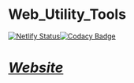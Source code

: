 # Web_Utility_Tools

[![Netlify Status](https://api.netlify.com/api/v1/badges/7aab7639-a876-4ffb-8346-6d729c87fd38/deploy-status)](https://app.netlify.com/sites/web-dev-utility-tools-bgoonz/deploys)[![Codacy Badge](https://app.codacy.com/project/badge/Grade/848872744b0246afb9367f4dc04f0b97)](https://www.codacy.com/gh/bgoonz/Web_Utility_Tools/dashboard?utm_source=github.com&utm_medium=referral&utm_content=bgoonz/Web_Utility_Tools&utm_campaign=Badge_Grade)

# [_**Website**_](https://bgoonz.github.io/Web_Utility_Tools/)
